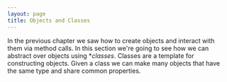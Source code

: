 ```yaml
---
layout: page
title: Objects and Classes
---
```


In the previous chapter we saw how to create objects and interact with them via method calls. In this section we're going to see how we can abstract over objects using **classes*. Classes are a template for constructing objects. Given a class we can make many objects that have the same type and share common properties.
